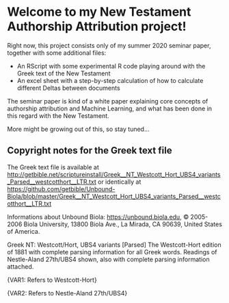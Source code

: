 # Welcome to my New Testament Authorship Attribution project!

Right now, this project consists only of my summer 2020 seminar paper, together with some additional files:

- An RScript with some experimental R code playing around with the Greek text of the New Testament
- An excel sheet with a step-by-step calculation of how to calculate different Deltas between documents

The seminar paper is kind of a white paper explaining core concepts of authorship attribution and Machine Learning, and what has been done in this regard with the New Testament. 

More might be growing out of this, so stay tuned...

## Copyright notes for the Greek text file
The Greek text file is available at http://getbible.net/scriptureinstall/Greek__NT_Westcott_Hort_UBS4_variants_Parsed__westcotthort__LTR.txt
or identically at https://github.com/getbible/Unbound-Biola/blob/master/Greek__NT_Westcott_Hort_UBS4_variants_Parsed__westcotthort__LTR.txt

Informations about Unbound Biola: 
https://unbound.biola.edu, © 2005-2006 Biola University, 13800 Biola Ave., La Mirada, CA 90639, United States of America.

Greek NT: Westcott/Hort, UBS4 variants [Parsed]
The Westcott-Hort edition of 1881 with complete parsing information for all Greek words. Readings of Nestle-Aland 27th/UBS4 shown, also with complete parsing information attached.

{VAR1: Refers to Westcott-Hort}

{VAR2: Refers to Nestle-Aland 27th/UBS4}